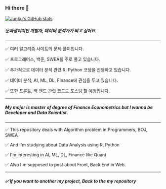 ### Hi there 👋
[![Junku's GitHub stats](https://github-readme-stats.vercel.app/api?username=Dev-junku&count_private=true&theme=algolia)](https://github.com/anuraghazra/github-readme-stats)


#####  문과생이지만 개발자, 데이터 분석가가 되고 싶어요.  

---

✅ 여러 알고리즘 사이트의 문제 풀이입니다.  

✅ 프로그래머스, 백준, SWEA를 주로 풀고 있습니다.  

✅ 추가적으로 데이터 분석 관련 R, Python 코딩을 진행하고 있습니다.  

✅ 데이터 분석, AI, ML, DL, Finance에 관심을 두고 있습니다.  

✅ 또한 프론트, 백 엔드 관련 코드도 포스팅 할 예정입니다.   

---

#####  My major is master of degree of Finance Econometrics but I wanna be Developer and Data Scientist.  

---

✅ This repository deals with Algorithm problem in Programmers, BOJ, SWEA  

✅ And I'm studying about Data Analysis using R, Python  

✅ I'm interesting in AI, ML, DL, Finance like Quant  

✅ Also I'm supposed to post about Front, Back End in Web.  

----

##### ✅ If you want to another my project,  Back to the my repository  



<!--
**Dev-junku/Dev-junku** is a ✨ _special_ ✨ repository because its `README.md` (this file) appears on your GitHub profile.

Here are some ideas to get you started:

- 🔭 I’m currently working on ...
- 🌱 I’m currently learning ...
- 👯 I’m looking to collaborate on ...
- 🤔 I’m looking for help with ...
- 💬 Ask me about ...
- 📫 How to reach me: ...
- 😄 Pronouns: ...
- ⚡ Fun fact: ...
-->
